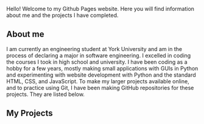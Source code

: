 Hello! Welcome to my Github Pages website. Here you will find information about me and the projects I have completed.

## About me
I am currently an engineering student at York University and am in the process of declaring a major in software engineering.
I excelled in coding the courses I took in high school and university.
I have been coding as a hobby for a few years, mostly making small applications with GUIs in Python and experimenting with website development with Python and the standard HTML, CSS, and JavaScript.
To make my larger projects available online, and to practice using Git, I have been making GitHub repositories for these projects.
They are listed below.

## My Projects
